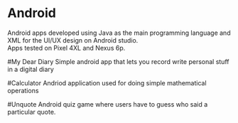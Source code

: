 # Android
Android apps developed using Java as the main programming language and XML for the UI/UX design on Android studio.   
Apps tested on Pixel 4XL and Nexus 6p.

#My Dear Diary
Simple android app that lets you record write personal stuff in a digital diary

#Calculator
Andriod application used for doing simple mathematical operations

#Unquote
Android quiz game where users have to guess who said a particular quote.
